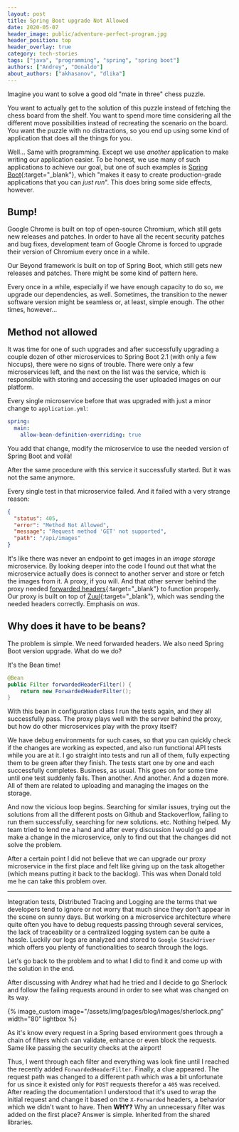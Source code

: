 ```yaml
---
layout: post
title: Spring Boot upgrade Not Allowed
date: 2020-05-07
header_image: public/adventure-perfect-program.jpg
header_position: top
header_overlay: true
category: tech-stories
tags: ["java", "programming", "spring", "spring boot"]
authors: ["Andrey", "Donaldo"]
about_authors: ["akhasanov", "dlika"]
---
```


Imagine you want to solve a good old "mate in three" chess puzzle.

You want to actually get to the solution of this puzzle instead of fetching the chess board from the shelf.
You want to spend more time considering all the different move possibilities instead of recreating the scenario on the board.
You want the puzzle with no distractions, so you end up using some kind of application that does all the things for you.

Well...
Same with programming.
Except we use *another* application to make writing *our* application easier.
To be honest, we use many of such applications to achieve our goal, but one of such examples is [Spring Boot](https://spring.io/projects/spring-boot){:target="_blank"}, which "makes it easy to create production-grade applications that you can *just run*".
This does bring some side effects, however.

## Bump!
Google Chrome is built on top of open-source Chromium, which still gets new releases and patches.
In order to have all the recent security patches and bug fixes, development team of Google Chrome is forced to upgrade their version of Chromium every once in a while.

Our Beyond framework is built on top of Spring Boot, which still gets new releases and patches.
There might be some kind of pattern here.

Every once in a while, especially if we have enough capacity to do so, we upgrade our dependencies, as well.
Sometimes, the transition to the newer software version might be seamless or, at least, simple enough.
The other times, however...

## Method not allowed
It was time for one of such upgrades and after successfully upgrading a couple dozen of other microservices to Spring Boot 2.1 (with only a few hiccups), there were no signs of trouble.
There were only a few microservices left, and the next on the list was the service, which is responsible with storing and accessing the user uploaded images on our platform.

Every single microservice before that was upgraded with just a minor change to `application.yml`:
```yaml
spring:
  main:
    allow-bean-definition-overriding: true
```
You add that change, modify the microservice to use the needed version of Spring Boot and voilà!

After the same procedure with this service it successfully started.
But it was not the same anymore.

Every single test in that microservice failed.
And it failed with a very strange reason:
```json
{
  "status": 405,
  "error": "Method Not Allowed",
  "message": "Request method 'GET' not supported",
  "path": "/api/images"
}
```
It's like there was never an endpoint to get images in an *image storage* microservice.
By looking deeper into the code I found out that what the microservice actually does is connect to another server and store or fetch the images from it.
A proxy, if you will.
And that other server behind the proxy needed [forwarded headers](https://developer.mozilla.org/en-US/docs/Web/HTTP/Headers/Forwarded){:target="_blank"} to function properly.
Our proxy is built on top of [Zuul](https://github.com/Netflix/zuul){:target="_blank"}, which was sending the needed headers correctly.
Emphasis on *was*.

## Why does it have to be beans?
The problem is simple.
We need forwarded headers.
We also need Spring Boot version upgrade.
What do we do?

It's the Bean time!
```java
@Bean
public Filter forwardedHeaderFilter() {
    return new ForwardedHeaderFilter();
}
```

With this bean in configuration class I run the tests again, and they all successfully pass.
The proxy plays well with the server behind the proxy, but how do other microservices play with the proxy itself?

We have debug environments for such cases, so that you can quickly check if the changes are working as expected, and also run functional API tests while you are at it.
I go straight into tests and run all of them, fully expecting them to be green after they finish.
The tests start one by one and each successfully completes.
Business, as usual.
This goes on for some time until one test suddenly fails.
Then another.
And another.
And a dozen more.
All of them are related to uploading and managing the images on the storage.

And now the vicious loop begins.
Searching for similar issues, trying out the solutions from all the different posts on Github and Stackoverflow, failing to run them successfully, searching for new solutions. etc.
Nothing helped.
My team tried to lend me a hand and after every discussion I would go and make a change in the microservice, only to find out that the changes did not solve the problem.

After a certain point I did not believe that we can upgrade our proxy microservice in the first place and felt like giving up on the task altogether (which means putting it back to the backlog).
This was when Donald told me he can take this problem over.

---

Integration tests, Distributed Tracing and Logging are the terms that we developers tend to ignore or not worry that much since they don't appear in the scene on sunny days. But working on a microservice architecture where quite often you have to debug requests passing through several services, the lack of 
traceability or a centralized logging system can be quite a hassle. Luckily our logs are analyzed and stored to `Google Stackdriver` which offers you plenty of functionalities to search through the logs.

Let's go back to the problem and to what I did to find it and come up with the solution in the end.

After discussing with Andrey what had he tried and I decide to go Sherlock and follow the failing requests around in order to see what was changed on its way. 

{% image_custom image="/assets/img/pages/blog/images/sherlock.png" width="80" lightbox %}

As it's know every request in a Spring based environment goes through a chain of filters which can validate, enhance or even block the requests. Same like passing the security checks at the airport!

Thus, I went through each filter and everything was look fine until I reached the recently added `ForwardedHeaderFilter`. Finally, a clue appeared. The request path was changed to a different path which was a bit unfortunate for us since it existed only for `POST` requests therefor a `405` was received. After reading the documentation I understood that it's used to wrap the initial request and change it based on the `X-Forwarded` headers, a behavior which we didn't want to have. Then **WHY?** Why an unnecessary filter was added on the first place? Answer is simple. Inherited from the shared libraries.
